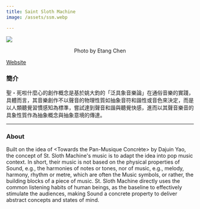 ```yaml
---
title: Saint Sloth Machine
image: /assets/ssm.webp

---
```

![]({{page.image}})
<center> Photo by Etang Chen </center>

[Website](https://saintslothmachine.wix.com/maze)


### 簡介
聖・死啦什麼心的創作概念是基於姚大鈞的「泛具象音樂論」在通俗音樂的實踐，具體而言，其音樂創作不以聲音的物理性質如抽象音符和諧性或音色來決定，而是以人類聽覺習慣感知為標準，嘗試達到聲音和諧與聽覺快感，進而以其聲音樂音的具象性質作為抽象概念與抽象意境的傳達。
 
---
### About
Built on the idea of <Towards the Pan-Musique Concrète> by Dajuin Yao, the concept of St. Sloth Machine's music is to adapt the idea into pop music context. In short, their music is not based on the physical properties of Sound, e.g., the harmonies of notes or tones, nor of music, e.g., melody, harmony, rhythm or metre, which are often the Music symbols, or rather, the building blocks of a piece of music. St. Sloth Machine directly uses the common listening habits of human beings,  as the baseline to effectively stimulate the audiences, making Sound a concrete property to deliver abstract concepts and states of mind.

